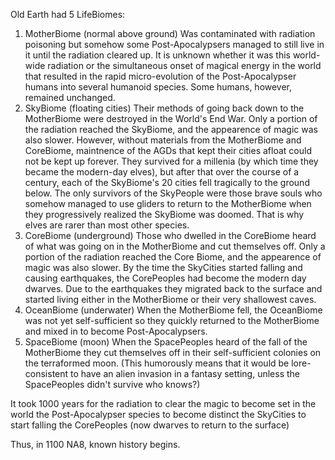 Old Earth had 5 LifeBiomes:
1. MotherBiome (normal above ground)
    Was contaminated with radiation poisoning but somehow some Post-Apocalypsers managed to still live in it until the radiation cleared up. It is unknown whether it was this world-wide radiation or the simultaneous onset of magical energy in the world that resulted in the rapid micro-evolution of the Post-Apocalypser humans into several humanoid species. Some humans, however, remained unchanged.
2. SkyBiome (floating cities)
    Their methods of going back down to the MotherBiome were destroyed in the World's End War. Only a portion of the radiation reached the SkyBiome, and the appearence of magic was also slower. However, without materials from the MotherBiome and CoreBiome, maintnence of the AGDs that kept their cities afloat could not be kept up forever. They survived for a millenia (by which time they became the modern-day elves), but after that over the course of a century, each of the SkyBiome's 20 cities fell tragically to the ground below. The only survivors of the SkyPeople were those brave souls who somehow managed to use gliders to return to the MotherBiome when they progressively realized the SkyBiome was doomed. That is why elves are rarer than most other species.
3. CoreBiome (underground)
    Those who dwelled in the CoreBiome heard of what was going on in the MotherBiome and cut themselves off. Only a portion of the radiation reached the Core Biome, and the appearence of magic was also slower. By the time the SkyCities started falling and causing earthquakes, the CorePeoples had become the modern day dwarves. Due to the earthquakes they migrated back to the surface and started living either in the MotherBiome or their very shallowest caves.
4. OceanBiome (underwater)
    When the MotherBiome fell, the OceanBiome was not yet self-sufficient so they quickly returned to the MotherBiome and mixed in to become Post-Apocalypsers.
5. SpaceBiome (moon)
    When the SpacePeoples heard of the fall of the MotherBiome they cut themselves off in their self-sufficient colonies on the terraformed moon. (This humorously means that it would be lore-consistent to have an alien invasion in a fantasy setting, unless the SpacePeoples didn't survive who knows?)

It took 1000 years for
    the radiation to clear
    the magic to become set in the world
    the Post-Apocalypser species to become distinct
    the SkyCities to start falling
    the CorePeoples (now dwarves to return to the surface)

Thus, in 1100 NA8, known history begins.
